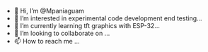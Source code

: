 - 👋 Hi, I’m @Mpaniaguam
- 👀 I’m interested in experimental code development end testing...
- 🌱 I’m currently learning tft graphics with ESP-32...
- 💞️ I’m looking to collaborate on ...
- 📫 How to reach me ...

<!---
MiguelAngelPaniaguaMartinez/MiguelAngelPaniaguaMartinez is a ✨ special ✨ repository because its `README.md` (this file) appears on your GitHub profile.
You can click the Preview link to take a look at your changes.
--->
